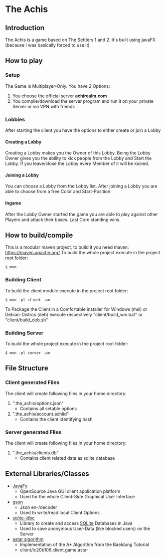 # The Achis
## Introduction
The Achis is a game based on The Settlers 1 and 2.
It's built using javaFX (because I was basically forced to use it)
## How to play
### Setup
The Game is Multiplayer-Only. You have 2 Options:
1. You choose the official server **achirealm.com**
2. You compile/download the server program and run it on your private Server or via VPN with friends
### Lobbies
After starting the client you have the options to either create or join a Lobby
#### Creating a Lobby
Creating a Lobby makes you the Owner of this Lobby.
Being the Lobby Owner gives you the ability to kick people from the Lobby
and Start the Lobby. If you leave/close the Lobby every Member of it will be kicked.
#### Joining a Lobby
You can choose a Lobby from the Lobby list. After joining a Lobby
you are able to choose from a free Color and Start-Position.
#### Ingame
After the Lobby Owner started the game you are able to play against other
Players and attack their bases. Last Core standing wins.
## How to build/compile
This is a modular maven project, to build it you need maven:
https://maven.apache.org/
To build the whole project execute in the project root folder:
```shell script
$ mvn
```
### Building Client
To build the client module execute in the project root folder:
```shell script
$ mvn -pl client -am
```
To Package the Client in a Comfortable installer for Windows (msi) or Debian-Distros (deb)
execute respectively "client/build_win.bat" or "client/build_deb.sh"
### Building Server
To build the whole project execute in the project root folder:
```shell script
$ mvn -pl server -am
```
## File Structure
### Client generated Files
The client will create following files in your home directory:
1. ".the_achis/options.json"
   * Contains all setable options
2. ".the_achis/account.achiid"
   * Contains the client identifying hash
### Server generated FIles
The client will create following files in your home directory:
1. ".the_achis/clients.db"
   * Contains client related data as sqlite database
## External Libraries/Classes
* [JavaFx]
  * OpenSource Java GUI client application platform
  * Used for the whole Client-Side Graphical User Interface
* [gson]
  * Json en-/decoder
  * Used to write/read local Client Options
* [sqlite-jdbc]
  * Library to create and access [SQLite] Databases in Java
  * Used to save anonymous User-Data (like blocked users) on the Server
* [astar algorithm]
  * Implementation of the A* Algorithm from the Baeldung Tutorial
  * client/ic20b106.client.game.astar

[JavaFx]: https://openjfx.io/
[gson]: https://github.com/google/gson
[sqlite-jdbc]: https://github.com/xerial/sqlite-jdbc
[SQLite]: https://www.sqlite.org/index.html
[astar algorithm]: https://www.baeldung.com/java-a-star-pathfinding